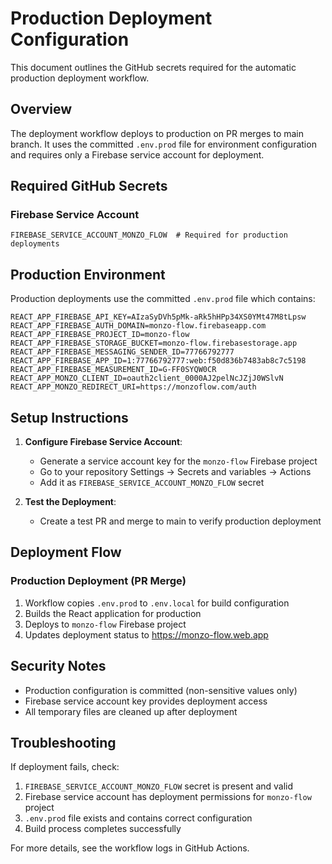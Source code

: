 # Production Deployment Configuration

This document outlines the GitHub secrets required for the automatic production deployment workflow.

## Overview

The deployment workflow deploys to production on PR merges to main branch. It uses the committed `.env.prod` file for environment configuration and requires only a Firebase service account for deployment.

## Required GitHub Secrets

### Firebase Service Account

```
FIREBASE_SERVICE_ACCOUNT_MONZO_FLOW  # Required for production deployments
```

## Production Environment

Production deployments use the committed `.env.prod` file which contains:

```env
REACT_APP_FIREBASE_API_KEY=AIzaSyDVh5pMk-aRk5hHPp34XS0YMt47M8tLpsw
REACT_APP_FIREBASE_AUTH_DOMAIN=monzo-flow.firebaseapp.com
REACT_APP_FIREBASE_PROJECT_ID=monzo-flow
REACT_APP_FIREBASE_STORAGE_BUCKET=monzo-flow.firebasestorage.app
REACT_APP_FIREBASE_MESSAGING_SENDER_ID=77766792777
REACT_APP_FIREBASE_APP_ID=1:77766792777:web:f50d836b7483ab8c7c5198
REACT_APP_FIREBASE_MEASUREMENT_ID=G-FF0SYQW0CR
REACT_APP_MONZO_CLIENT_ID=oauth2client_0000AJ2pelNcJZjJ0WSlvN
REACT_APP_MONZO_REDIRECT_URI=https://monzoflow.com/auth
```

## Setup Instructions

1. **Configure Firebase Service Account**:
   - Generate a service account key for the `monzo-flow` Firebase project
   - Go to your repository Settings → Secrets and variables → Actions
   - Add it as `FIREBASE_SERVICE_ACCOUNT_MONZO_FLOW` secret

2. **Test the Deployment**:
   - Create a test PR and merge to main to verify production deployment

## Deployment Flow

### Production Deployment (PR Merge)
1. Workflow copies `.env.prod` to `.env.local` for build configuration
2. Builds the React application for production
3. Deploys to `monzo-flow` Firebase project  
4. Updates deployment status to https://monzo-flow.web.app

## Security Notes

- Production configuration is committed (non-sensitive values only)
- Firebase service account key provides deployment access
- All temporary files are cleaned up after deployment

## Troubleshooting

If deployment fails, check:
1. `FIREBASE_SERVICE_ACCOUNT_MONZO_FLOW` secret is present and valid
2. Firebase service account has deployment permissions for `monzo-flow` project
3. `.env.prod` file exists and contains correct configuration
4. Build process completes successfully

For more details, see the workflow logs in GitHub Actions.